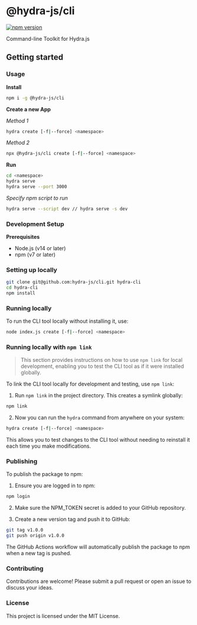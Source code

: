 # @hydra-js/cli

[![npm version](https://img.shields.io/npm/v/@hydra-js/cli.svg)](https://www.npmjs.com/@hydra-js/cli)

Command-line Toolkit for Hydra.js

## Getting started

### Usage

**Install**
```bash
npm i -g @hydra-js/cli
```

**Create a new App**

*Method 1*
```bash
hydra create [-f|--force] <namespace>
```
*Method 2*
```bash
npx @hydra-js/cli create [-f|--force] <namespace>
```

**Run**
```bash
cd <namespace>
hydra serve
hydra serve --port 3000
```

*Specify npm script to run*
```bash
hydra serve --script dev // hydra serve -s dev
```

### Development Setup

**Prerequisites**

- Node.js (v14 or later)
- npm (v7 or later)

### Setting up locally

```bash
git clone git@github.com:hydra-js/cli.git hydra-cli
cd hydra-cli
npm install
```

### Running locally

To run the CLI tool locally without installing it, use:

```bash
node index.js create [-f|--force] <namespace>
```

### Running locally with `npm link`

> This section provides instructions on how to use `npm link` for local development, enabling you to test the CLI tool as if it were installed globally.

To link the CLI tool locally for development and testing, use `npm link`:

1. Run `npm link` in the project directory. This creates a symlink globally:

```bash
npm link
```

2. Now you can run the `hydra` command from anywhere on your system:

```bash
hydra create [-f|--force] <namespace>
```

This allows you to test changes to the CLI tool without needing to reinstall it each time you make modifications.

### Publishing

To publish the package to npm:

1. Ensure you are logged in to npm:

```bash
npm login
```

2. Make sure the NPM_TOKEN secret is added to your GitHub repository.

3. Create a new version tag and push it to GitHub:

```bash
git tag v1.0.0
git push origin v1.0.0
```

The GitHub Actions workflow will automatically publish the package to npm when a new tag is pushed.

### Contributing

Contributions are welcome! Please submit a pull request or open an issue to discuss your ideas.

### License

This project is licensed under the MIT License.
